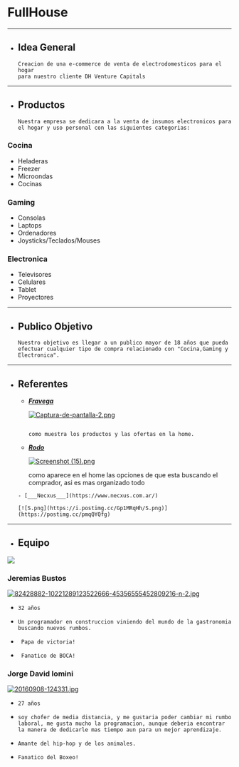 # FullHouse
___

+ ##  __Idea General__
    ```
    Creacion de una e-commerce de venta de electrodomesticos para el hogar
    para nuestro cliente DH Venture Capitals

___

+ ##  __Productos__
    ```
    Nuestra empresa se dedicara a la venta de insumos electronicos para el hogar y uso personal con las siguientes categorias:
### Cocina
+ Heladeras
+ Freezer
+ Microondas
+ Cocinas
### Gaming
+ Consolas
+ Laptops
+ Ordenadores
+ Joysticks/Teclados/Mouses

### Electronica
+ Televisores
+ Celulares
+ Tablet
+ Proyectores
___



+ ## __Publico Objetivo__
    ```
    Nuestro objetivo es llegar a un publico mayor de 18 años que pueda efectuar cualquier tipo de compra relacionado con "Cocina,Gaming y Electronica".
   
___


+ ## __Referentes__

     - [___Fravega___](https://www.fravega.com/)
      
        [![Captura-de-pantalla-2.png](https://i.postimg.cc/FRcHDHm7/Captura-de-pantalla-2.png)](https://postimg.cc/9Rm2fVDh)
        ```

        como muestra los productos y las ofertas en la home.
        
     - [___Rodo___](https://rodo.com.ar/)
     
        [![Screenshot (15).png](https://i.postimg.cc/hvkMdS3q/Screenshot-15.png)](https://postimg.cc/wRkhKdpW)
        
        como aparece en el home las opciones de que esta buscando el comprador, asi es mas organizado todo

      - [___Necxus___](https://www.necxus.com.ar/)

      [![S.png](https://i.postimg.cc/Gp1MRqHh/S.png)](https://postimg.cc/pmqQYQfg)

___
        
        
 +  ## __Equipo__

![](https://media.giphy.com/media/MeJgB3yMMwIaHmKD4z/giphy.gif)

### Jeremias Bustos

[![82428882-10221289123522666-45356555452809216-n-2.jpg](https://i.postimg.cc/26gg6Hzh/82428882-10221289123522666-45356555452809216-n-2.jpg)](https://postimg.cc/bDHmV9Sw)

-     32 años
-     Un programador en construccion viniendo del mundo de la gastronomia buscando nuevos rumbos. 
-      Papa de victoria!  
-      Fanatico de BOCA!



### Jorge David Iomini
[![20160908-124331.jpg](https://i.postimg.cc/VsXdrvVZ/20160908-124331.jpg)](https://postimg.cc/yWYV21B0)

-     27 años
-     soy chofer de media distancia, y me gustaria poder cambiar mi rumbo laboral, me gusta mucho la programacion, aunque deberia encontrar la manera de dedicarle mas tiempo aun para un mejor aprendizaje.
-     Amante del hip-hop y de los animales.
-     Fanatico del Boxeo!
        
